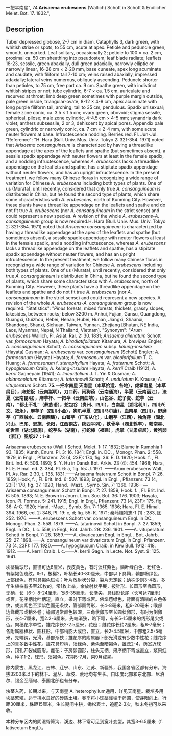 一把伞南星",
74.**Arisaema erubescens** (Wallich) Schott in Schott & Endlicher Melet. Bot. 17. 1832.",

## Description
Tuber depressed globose, 2-7 cm in diam. Cataphylls 3, dark green, with whitish striae or spots, to 55 cm, acute at apex. Petiole and peduncle green, smooth, unmarked. Leaf solitary, occasionally 2; petiole to 100 × ca. 2 cm, proximal ca. 50 cm sheathing into pseudostem; leaf blade radiate; leaflets 18-23, sessile, green abaxially, dull green adaxially, narrowly elliptic or narrowly linear, 16-28 cm × 2-20 mm, base cuneate, apex long acuminate and caudate, with filiform tail 7-10 cm; veins raised abaxially, impressed adaxially; lateral veins numerous, obliquely ascending. Peduncle shorter than petioles, to 75 cm, free part ca. 9 cm. Spathe green, with indistinct whitish stripes or not; tube cylindric, 6-7 × ca. 1.5 cm, auriculate and recurved at throat; limb deep green sometimes with purple margin outside, pale green inside, triangular-ovate, 8-12 × 4-8 cm, apex acuminate with long purple filiform tail, arching; tail to 35 cm, pendulous. Spadix unisexual; female zone conic, ca. 3.5 × 1.5 cm; ovary green, obovoid; stigma sessile, spherical, pilose; male zone cylindric, 4-4.5 cm × 4-5 mm; synandria dark violet; anthers subsessile, 2 or 3, dehiscent by apical pores. Appendix pale green, cylindric or narrowly conic, ca. 7 cm × 2-4 mm, with some acute neuter flowers at base. Infructescence nodding. Berries red. Fl. Jun-Jul.
  "Reference": "H. Hara (Bull. Univ. Mus. Univ. Tokyo 2: 321-354. 1971) noted that *Arisaema consanguineum* is characterized by having a threadlike appendage at the apex of the leaflets and spathe (but sometimes absent), a sessile spadix appendage with neuter flowers at least in the female spadix, and a nodding infructescence, whereas *A. erubescens* lacks a threadlike appendage on the leaflets and spathe, has a stipitate spadix appendage without neuter flowers, and has an upright infructescence. In the present treatment, we follow many Chinese floras in recognizing a wide range of variation for Chinese *A. erubescens* including both types of plants. One of us (Murata), until recently, considered that only true *A. consanguineum* is distributed in China, but he found the second type of plants, which share some characteristics with *A. erubescens*, north of Kunming City. However, these plants have a threadlike appendage on the leaflets and spathe and do not fit true *A. erubescens* (nor *A. consanguineum* in the strict sense) and could represent a new species. A revision of the whole *A. erubescens*-*A. consanguineum* group is now required.H. Hara (Bull. Univ. Mus. Univ. Tokyo 2: 321-354. 1971) noted that *Arisaema consanguineum* is characterized by having a threadlike appendage at the apex of the leaflets and spathe (but sometimes absent), a sessile spadix appendage with neuter flowers at least in the female spadix, and a nodding infructescence, whereas *A. erubescens* lacks a threadlike appendage on the leaflets and spathe, has a stipitate spadix appendage without neuter flowers, and has an upright infructescence. In the present treatment, we follow many Chinese floras in recognizing a wide range of variation for Chinese *A. erubescens* including both types of plants. One of us (Murata), until recently, considered that only true *A. consanguineum* is distributed in China, but he found the second type of plants, which share some characteristics with *A. erubescens*, north of Kunming City. However, these plants have a threadlike appendage on the leaflets and spathe and do not fit true *A. erubescens* (nor *A. consanguineum* in the strict sense) and could represent a new species. A revision of the whole *A. erubescens*-*A. consanguineum* group is now required.
  "Statistics": "*Pinus* forests, mixed forests, thickets, grassy slopes, lakesides, between rocks; below 3200 m. Anhui, Fujian, Gansu, Guangdong, Guangxi, Guizhou, Hebei, Henan, Hubei, Hunan, Jiangxi, Shaanxi, Shandong, Shanxi, Sichuan, Taiwan, Yunnan, Zhejiang [Bhutan, NE India, Laos, Myanmar, Nepal, N Thailand, Vietnam].
  "Synonym": "*Arum erubescens* Wallich, Pl. Asiat. Rar. 2: 30. 1831; *Arisaema alienatum* Schott var. *formosanum* Hayata; *A. biradiatifoliatum* Kitamura; *A. brevipes* Engler; *A. consanguineum* Schott; *A. consanguineum* subsp. *kelung-insulare* (Hayata) Gusman; *A. erubescens* var. *consanguineum* (Schott) Engler; *A. formosanum* (Hayata) Hayata; *A. formosanum* var. *bicolorifolium* T. C. Huang; *A. formosanum* f. *stenophyllum* Hayata; *A. fraternum* Schott; *A. hypoglaucum* Craib; *A. kelung-insulare* Hayata; *A. kerrii* Craib (1912); *A. kerrii* Gagnepain (1941); *A. linearifolium* J. T. Yin &amp; Gusman; *A. oblanceolatum* Kitamura; *A. tatarinowii* Schott; *A. undulatum* K. Krause; *A. vituperatum* Schott.
**75.一把伞南星 天南星（本草拾遗、各地），虎掌南星（本草纲目），麻蛇饭（云南嵩明），刀口药、闹狗药（云南通海），半夏（云南丽江），法夏（云南昆明），麻芋杆、一把伞（云南曲靖），山包谷、蛇子麦、蛇芋（云南），“都士不礼”（彝族语），蛇包谷（贵州、四川），白南星（湖北利川，四川兴文、叙永），麻芋子（四川小金），狗爪半夏（四川马尔康），血南星（四川），野磨芋（广西融水、云南西畴），山蕃芋（广东从化），山磨芋（江西），独角莲（湖北兴山、巴东、恩施、长阳，江西铜古，陕西平列），铁骨伞（湖北鹤丰），粉南星、蛇舌草（湖北恩施），蛇芋头（湖南），打蛇棒（福建），虎掌（甘肃卓尼），黄狗卵（浙江）图版37：1-8**

Arisaema erubescens (Wall.) Schott, Melet. 1: 17. 1832; Blume in Rumphia 1: 93. 1835; Kunth, Enum. Pl. 3: 16. 1841; Engl. in. DC. , Monogr. Phan. 2: 558. 1879, in Engl. , Pflanzenr. 73 (4, 23F): 174, fig. 36: E. D. 1920; Hook. f. , Fl. Brit. Ind. 6: 506. 1893; S. Y. Hu in Dansk Bot. Arkiv. 23 (4): 454. 1968; Hara, Fl. E. Himal. ed. 2: 384, Pl. 6: a, fig. 55: J. 1971. ——Arum erubescens Wall., Pl. As. Rar. 2:30, t. 135. 1831.——Arisaema fraternum Schott in Bonpl. 7: 26. 1859; Hook, f. , Fl. Brit. Ind. 6: 507. 1893; Engl. in Engl. , Pflanzenr. 73 (4, 23F): 178, fig. 37. 1920; Hand. -Mazt. , Syrnb. Sin. 7: 1366. 1936——Arisaema consanguineum Schott in Bonpl. 7: 27. 1859; Hook. f. , Fl. Brit. Ind. 6: 505. 1893; N. E. Brown in Journ. Linn. Soc. Bot. 36: 176. 1903; Hayata, Icon. Pl. Formos. 5: 241. 1915; Engl. in Engl., Pflanzenr. 73 (4, 23F): 175, fig. 36: A-C. 1920; Hand. -Mazt. , Symb. Sin. 7: 1365. 1936; Hara, Fl. E. Himal. 394. 1966, ed. 2: 348, Pl. 19: c, d; fig. 55: K. 1971; 秦岭植物志-1 (1) : 283, 图252. 1976. ——A. erubescens Schott var. consanguineum Engl. in DC., Monogr. Phan. 2: 558. 1879. ——A. tatarinowii Schott in Bonpl. 7: 27. 1859; Engl. in DC., l. c. 559, in Engl., Bot. Jahrb. 29: 236. 1901. ——A. vituperatum Schott in Bonpl. 7: 28. 1859.——A. divaricatum Engl. in Engl. , Bot. Jahrb. 25: 27. 1898.——A. consanguineum var divaricatum Engl. in Engl. Pflanzenr. 73 (4, 23F): 177. 1920.——A. hypoglaucum Craib. in Kew Bull. 1912: 418. 1912. ——A. kerrii Craib. l. c.——A. kerrii Gagn. in Lecte. Not. Syst. 9: 125. 1941.

块茎扁球形，直径可达6厘米，表皮黄色，有时淡红紫色。鳞叶绿白色、粉红色、有紫褐色斑纹。叶1，极稀2，叶柄长40-80厘米，中部以下具鞘，鞘部粉绿色，上部绿色，有时具褐色斑块；叶片放射状分裂，裂片无定数；幼株少则3-4枚，多年生植株有多至20枚的，常1枚上举，余放射状平展，披针形、长圆形至椭圆形，无柄，长（6-）8-24厘米，宽6-35毫米，长渐尖，具线形长尾（长可达7厘米）或否。花序柄比叶柄短，直立，果时下弯或否。佛焰苞绿色，背面有清晰的白色条纹，或淡紫色至深紫色而无条纹，管部圆筒形，长4-8毫米，粗9-20毫米；喉部边缘截形或稍外卷；檐部通常颜色较深，三角状卵形至长圆状卵形，有时为倒卵形，长4-7厘米，宽2.2-6厘米，先端渐狭，略下弯，有长5-15厘米的线形尾尖或否。肉穗花序单性，雄花序长2-2.5厘米，花密；雌花序长约2厘米，粗6-7毫米；各附属器棒状、圆柱形，中部稍膨大或否，直立，长2-4.5厘米，中部粗2.5-5毫米，先端钝，光滑，基部渐狭；雄花序的附属器下部光滑或有少数中性花；雌花序上的具多数中性花。雄花具短柄，淡绿色、紫色至暗褐色，雄蕊2-4，药室近球形，顶孔开裂成圆形。雌花：子房卵圆形，柱头无柄。果序柄下弯或直立，浆果红色，种子1-2，球形，淡褐色。花期5-7月，果9月成熟。

除内蒙古、黑龙江、吉林、辽宁、山东、江苏、新疆外，我国各省区都有分布，海拔3200米以下的林下、灌丛、草坡、荒地均有生长。自印度北部和东北部、尼泊尔、锡金至缅甸、泰国北部也有分布。

块茎入药，长期以来，与天南星 A. heterophyllum通用，详见天南星。栽培多用块茎繁殖，适于排水良好的砂质土壤。春季将小球茎浅埋于药圃，使芽眼向上，行距30厘米，株距15厘米，生长期间中耕，锄松表土，追肥2-3次，秋末冬初可以采收。

本种分布区内的阴湿臀箐沟、溪边、林下常可见到宽叶变型，其宽3-6.5厘米（f. latisectum Engl.）。
